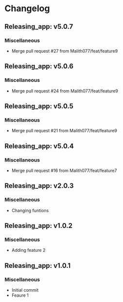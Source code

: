 # Changelog

## Releasing_app: v5.0.7

### Miscellaneous

- Merge pull request #27 from Malith077/feat/feature9


## Releasing_app: v5.0.6

### Miscellaneous

- Merge pull request #24 from Malith077/feat/feature9


## Releasing_app: v5.0.5

### Miscellaneous

- Merge pull request #21 from Malith077/feat/feature9


## Releasing_app: v5.0.4

### Miscellaneous

- Merge pull request #16 from Malith077/feat/feature7


## Releasing_app: v2.0.3

### Miscellaneous

- Changing funtions


## Releasing_app: v1.0.2

### Miscellaneous

- Adding feature 2


## Releasing_app: v1.0.1

### Miscellaneous

- Initial commit
- Feaure 1
